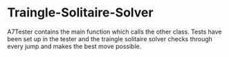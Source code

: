 # Traingle-Solitaire-Solver
A7Tester contains the main function which calls the other class. Tests have been set up in the tester and the traingle solitaire solver checks through every jump and makes the best move possible.
